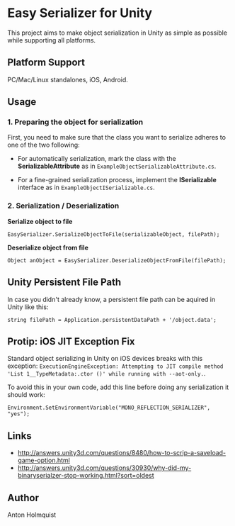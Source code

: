 # Easy Serializer for Unity

This project aims to make object serialization in Unity as simple as possible while supporting all platforms. 

## Platform Support

PC/Mac/Linux standalones, iOS, Android.

## Usage

### 1. Preparing the object for serialization

First, you need to make sure that the class you want to serialize adheres to one of the two following:

* For automatically serialization, mark the class with the **SerializableAttribute** as in `ExampleObjectSerializableAttribute.cs`.

* For a fine-grained serialization process, implement the **ISerializable** interface as in `ExampleObjectISerializable.cs`.

### 2. Serialization / Deserialization


**Serialize object to file**

```
EasySerializer.SerializeObjectToFile(serializableObject, filePath);
```

**Deserialize object from file**

```
Object anObject = EasySerializer.DeserializeObjectFromFile(filePath);
```

## Unity Persistent File Path

In case you didn't already know, a persistent file path can be aquired in Unity like this:

```
string filePath = Application.persistentDataPath + '/object.data';
```

## Protip: iOS JIT Exception Fix

Standard object serializing in Unity on iOS devices breaks with this exception:  `ExecutionEngineException: Attempting to JIT compile method 'List 1__TypeMetadata:.ctor ()' while running with --aot-only.`.

To avoid this in your own code, add this line before doing any serialization it should work:

```
Environment.SetEnvironmentVariable("MONO_REFLECTION_SERIALIZER", "yes");
```

## Links

- http://answers.unity3d.com/questions/8480/how-to-scrip-a-saveload-game-option.html
- http://answers.unity3d.com/questions/30930/why-did-my-binaryserialzer-stop-working.html?sort=oldest

## Author

Anton Holmquist
